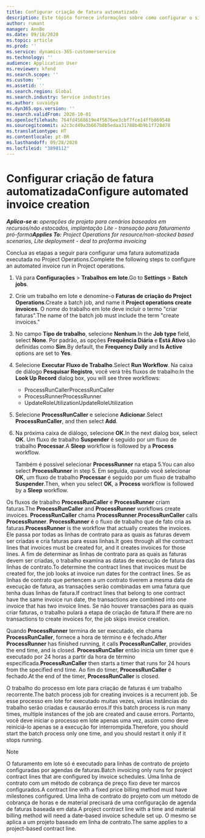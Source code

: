 ```yaml
---
title: Configurar criação de fatura automatizada
description: Este tópico fornece informações sobre como configurar o sistema para gerar faturas automaticamente.
author: rumant
manager: AnnBe
ms.date: 09/18/2020
ms.topic: article
ms.prod: ''
ms.service: dynamics-365-customerservice
ms.technology: ''
audience: Application User
ms.reviewer: kfend
ms.search.scope: ''
ms.custom: ''
ms.assetid: ''
ms.search.region: Global
ms.search.industry: Service industries
ms.author: suvaidya
ms.dyn365.ops.version: ''
ms.search.validFrom: 2020-10-01
ms.openlocfilehash: 764fd4568619e4f5676ee3cbf7fce14ffb069548
ms.sourcegitcommit: a2c3cd49a3b667b8b5edaa31788b4b9b1f728d78
ms.translationtype: HT
ms.contentlocale: pt-BR
ms.lasthandoff: 09/28/2020
ms.locfileid: "3898112"
---
```

# <a name="configure-automated-invoice-creation"></a><span data-ttu-id="95967-103">Configurar criação de fatura automatizada</span><span class="sxs-lookup"><span data-stu-id="95967-103">Configure automated invoice creation</span></span>

<span data-ttu-id="95967-104">_**Aplica-se a:** operações de projeto para cenários baseados em recursos/não estocados, implantação Lite - transação para faturamento pró-forma_</span><span class="sxs-lookup"><span data-stu-id="95967-104">_**Applies To:** Project Operations for resource/non-stocked based scenarios, Lite deployment - deal to proforma invoicing_</span></span>

<span data-ttu-id="95967-105">Conclua as etapas a seguir para configurar uma fatura automatizada executada no Project Operations.</span><span class="sxs-lookup"><span data-stu-id="95967-105">Complete the following steps to configure an automated invoice run in Project operations.</span></span>

1. <span data-ttu-id="95967-106">Vá para **Configurações** \> **Trabalhos em lote**.</span><span class="sxs-lookup"><span data-stu-id="95967-106">Go to **Settings** \> **Batch jobs**.</span></span>
2. <span data-ttu-id="95967-107">Crie um trabalho em lote e denomine-o **Faturas de criação do Project Operations**.</span><span class="sxs-lookup"><span data-stu-id="95967-107">Create a batch job, and name it **Project operations create invoices**.</span></span> <span data-ttu-id="95967-108">O nome do trabalho em lote deve incluir o termo "criar faturas".</span><span class="sxs-lookup"><span data-stu-id="95967-108">The name of the batch job must include the term "create invoices."</span></span>
3. <span data-ttu-id="95967-109">No campo **Tipo de trabalho**, selecione **Nenhum**.</span><span class="sxs-lookup"><span data-stu-id="95967-109">In the **Job type** field, select **None**.</span></span> <span data-ttu-id="95967-110">Por padrão, as opções **Frequência Diária** e **Está Ativo** são definidas como **Sim**.</span><span class="sxs-lookup"><span data-stu-id="95967-110">By default, the **Frequency Daily** and **Is Active** options are set to **Yes**.</span></span>
4. <span data-ttu-id="95967-111">Selecione **Executar Fluxo de Trabalho**.</span><span class="sxs-lookup"><span data-stu-id="95967-111">Select **Run Workflow**.</span></span> <span data-ttu-id="95967-112">Na caixa de diálogo **Pesquisar Registro**, você verá três fluxos de trabalho:</span><span class="sxs-lookup"><span data-stu-id="95967-112">In the **Look Up Record** dialog box, you will see three workflows:</span></span>

    - <span data-ttu-id="95967-113">ProcessRunCaller</span><span class="sxs-lookup"><span data-stu-id="95967-113">ProcessRunCaller</span></span>
    - <span data-ttu-id="95967-114">ProcessRunner</span><span class="sxs-lookup"><span data-stu-id="95967-114">ProcessRunner</span></span>
    - <span data-ttu-id="95967-115">UpdateRoleUtilization</span><span class="sxs-lookup"><span data-stu-id="95967-115">UpdateRoleUtilization</span></span>

5. <span data-ttu-id="95967-116">Selecione **ProcessRunCaller** e selecione **Adicionar**.</span><span class="sxs-lookup"><span data-stu-id="95967-116">Select **ProcessRunCaller**, and then select **Add**.</span></span>
6. <span data-ttu-id="95967-117">Na próxima caixa de diálogo, selecione **OK**.</span><span class="sxs-lookup"><span data-stu-id="95967-117">In the next dialog box, select **OK**.</span></span> <span data-ttu-id="95967-118">Um fluxo de trabalho **Suspender** é seguido por um fluxo de trabalho **Processar**.</span><span class="sxs-lookup"><span data-stu-id="95967-118">A **Sleep** workflow is followed by a **Process** workflow.</span></span>

    <span data-ttu-id="95967-119">Também é possível selecionar **ProcessRunner** na etapa 5.</span><span class="sxs-lookup"><span data-stu-id="95967-119">You can also select **ProcessRunner** in step 5.</span></span> <span data-ttu-id="95967-120">Em seguida, quando você selecionar **OK**, um fluxo de trabalho **Processar** é seguido por um fluxo de trabalho **Suspender**.</span><span class="sxs-lookup"><span data-stu-id="95967-120">Then, when you select **OK**, a **Process** workflow is followed by a **Sleep** workflow.</span></span>

<span data-ttu-id="95967-121">Os fluxos de trabalho **ProcessRunCaller** e **ProcessRunner** criam faturas.</span><span class="sxs-lookup"><span data-stu-id="95967-121">The **ProcessRunCaller** and **ProcessRunner** workflows create invoices.</span></span> <span data-ttu-id="95967-122">**ProcessRunCaller** chama **ProcessRunner**.</span><span class="sxs-lookup"><span data-stu-id="95967-122">**ProcessRunCaller** calls **ProcessRunner**.</span></span> <span data-ttu-id="95967-123">**ProcessRunner** é o fluxo de trabalho que de fato cria as faturas.</span><span class="sxs-lookup"><span data-stu-id="95967-123">**ProcessRunner** is the workflow that actually creates the invoices.</span></span> <span data-ttu-id="95967-124">Ele passa por todas as linhas de contrato para as quais as faturas devem ser criadas e cria faturas para essas linhas.</span><span class="sxs-lookup"><span data-stu-id="95967-124">It goes through all the contract lines that invoices must be created for, and it creates invoices for those lines.</span></span> <span data-ttu-id="95967-125">A fim de determinar as linhas de contrato para as quais as faturas devem ser criadas, o trabalho examina as datas de execução de fatura das linhas de contrato.</span><span class="sxs-lookup"><span data-stu-id="95967-125">To determine the contract lines that invoices must be created for, the job looks at invoice run dates for the contract lines.</span></span> <span data-ttu-id="95967-126">Se as linhas de contrato que pertencem a um contrato tiverem a mesma data de execução de fatura, as transações serão combinadas em uma fatura que tenha duas linhas de fatura.</span><span class="sxs-lookup"><span data-stu-id="95967-126">If contract lines that belong to one contract have the same invoice run date, the transactions are combined into one invoice that has two invoice lines.</span></span> <span data-ttu-id="95967-127">Se não houver transações para as quais criar faturas, o trabalho pulará a etapa de criação de fatura.</span><span class="sxs-lookup"><span data-stu-id="95967-127">If there are no transactions to create invoices for, the job skips invoice creation.</span></span>

<span data-ttu-id="95967-128">Quando **ProcessRunner** termina de ser executado, ele chama **ProcessRunCaller**, fornece a hora de término e é fechado.</span><span class="sxs-lookup"><span data-stu-id="95967-128">After **ProcessRunner** has finished running, it calls **ProcessRunCaller**, provides the end time, and is closed.</span></span> <span data-ttu-id="95967-129">**ProcessRunCaller** então inicia um timer que é executado por 24 horas a partir da hora de término especificada.</span><span class="sxs-lookup"><span data-stu-id="95967-129">**ProcessRunCaller** then starts a timer that runs for 24 hours from the specified end time.</span></span> <span data-ttu-id="95967-130">Ao fim do timer, **ProcessRunCaller** é fechado.</span><span class="sxs-lookup"><span data-stu-id="95967-130">At the end of the timer, **ProcessRunCaller** is closed.</span></span>

<span data-ttu-id="95967-131">O trabalho do processo em lote para criação de faturas é um trabalho recorrente.</span><span class="sxs-lookup"><span data-stu-id="95967-131">The batch process job for creating invoices is a recurrent job.</span></span> <span data-ttu-id="95967-132">Se esse processo em lote for executado muitas vezes, várias instâncias do trabalho serão criadas e causarão erros.</span><span class="sxs-lookup"><span data-stu-id="95967-132">If this batch process is run many times, multiple instances of the job are created and cause errors.</span></span> <span data-ttu-id="95967-133">Portanto, você deve iniciar o processo em lote apenas uma vez, assim como deve reiniciá-lo apenas se a execução for interrompida.</span><span class="sxs-lookup"><span data-stu-id="95967-133">Therefore, you should start the batch process only one time, and you should restart it only if it stops running.</span></span>

> [!NOTE]
> <span data-ttu-id="95967-134">O faturamento em lote só é executado para linhas de contrato de projeto configuradas por agendas de faturas.</span><span class="sxs-lookup"><span data-stu-id="95967-134">Batch invoicing only runs for project contract lines that are configured by invoice schedules.</span></span> <span data-ttu-id="95967-135">Uma linha de contrato com um método de cobrança de preço fixo deve ter marcos configurados.</span><span class="sxs-lookup"><span data-stu-id="95967-135">A contract line with a fixed price billing method must have milestones configured.</span></span> <span data-ttu-id="95967-136">Uma linha de contrato do projeto com um método de cobrança de horas e de material precisará de uma configuração de agenda de faturas baseada em data.</span><span class="sxs-lookup"><span data-stu-id="95967-136">A project contract line with a time and material billing method will need a date-based invoice schedule set up.</span></span> <span data-ttu-id="95967-137">O mesmo se aplica a um projeto baseado em linha de contrato.</span><span class="sxs-lookup"><span data-stu-id="95967-137">The same applies to a project-based contract line.</span></span>     
